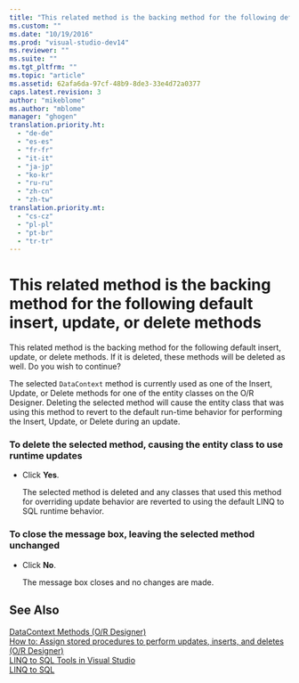 ```yaml
---
title: "This related method is the backing method for the following default insert, update, or delete methods | Microsoft Docs"
ms.custom: ""
ms.date: "10/19/2016"
ms.prod: "visual-studio-dev14"
ms.reviewer: ""
ms.suite: ""
ms.tgt_pltfrm: ""
ms.topic: "article"
ms.assetid: 62afa6da-97cf-48b9-8de3-33e4d72a0377
caps.latest.revision: 3
author: "mikeblome"
ms.author: "mblome"
manager: "ghogen"
translation.priority.ht: 
  - "de-de"
  - "es-es"
  - "fr-fr"
  - "it-it"
  - "ja-jp"
  - "ko-kr"
  - "ru-ru"
  - "zh-cn"
  - "zh-tw"
translation.priority.mt: 
  - "cs-cz"
  - "pl-pl"
  - "pt-br"
  - "tr-tr"
---
```

# This related method is the backing method for the following default insert, update, or delete methods
This related method is the backing method for the following default insert, update, or delete methods. If it is deleted, these methods will be deleted as well. Do you wish to continue?  
  
 The selected `DataContext` method is currently used as one of the Insert, Update, or Delete methods for one of the entity classes on the O/R Designer. Deleting the selected method will cause the entity class that was using this method to revert to the default run-time behavior for performing the Insert, Update, or Delete during an update.  
  
### To delete the selected method, causing the entity class to use runtime updates  
  
-   Click **Yes**.  
  
     The selected method is deleted and any classes that used this method for overriding update behavior are reverted to using the default LINQ to SQL runtime behavior.  
  
### To close the message box, leaving the selected method unchanged  
  
-   Click **No**.  
  
     The message box closes and no changes are made.  
  
## See Also  
 [DataContext Methods (O/R Designer)](../data-tools/datacontext-methods-o-r-designer.md)   
 [How to: Assign stored procedures to perform updates, inserts, and deletes (O/R Designer)](../data-tools/how-to-assign-stored-procedures-to-perform-updates-inserts-and-deletes-o-r-designer.md)   
 [LINQ to SQL Tools in Visual Studio](../data-tools/linq-to-sql-tools-in-visual-studio2.md)   
 [LINQ to SQL](../Topic/LINQ%20to%20SQL.md)